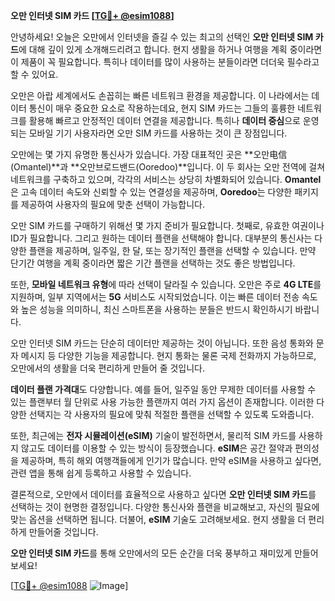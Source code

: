 **오만 인터넷 SIM 카드 [[TG💪+ @esim1088](https://t.me/s/esim1088)]**

안녕하세요! 오늘은 오만에서 인터넷을 즐길 수 있는 최고의 선택인 **오만 인터넷 SIM 카드**에 대해 깊이 있게 소개해드리려고 합니다. 현지 생활을 하거나 여행을 계획 중이라면 이 제품이 꼭 필요합니다. 특히나 데이터를 많이 사용하는 분들이라면 더더욱 필수라고 할 수 있어요.

오만은 아랍 세계에서도 손꼽히는 빠른 네트워크 환경을 제공합니다. 이 나라에서는 데이터 통신이 매우 중요한 요소로 작용하는데요, 현지 SIM 카드는 그들의 훌륭한 네트워크를 활용해 빠르고 안정적인 데이터 연결을 제공합니다. 특히나 **데이터 중심**으로 운영되는 모바일 기기 사용자라면 오만 SIM 카드를 사용하는 것이 큰 장점입니다.

오만에는 몇 가지 유명한 통신사가 있습니다. 가장 대표적인 곳은 **오만电信(Omantel)**과 **오만브로드밴드(Ooredoo)**입니다. 이 두 회사는 오만 전역에 걸쳐 네트워크를 구축하고 있으며, 각각의 서비스는 상당히 차별화되어 있습니다. **Omantel**은 고속 데이터 속도와 신뢰할 수 있는 연결성을 제공하며, **Ooredoo**는 다양한 패키지를 제공하여 사용자의 필요에 맞춘 선택이 가능합니다.

오만 SIM 카드를 구매하기 위해선 몇 가지 준비가 필요합니다. 첫째로, 유효한 여권이나 ID가 필요합니다. 그리고 원하는 데이터 플랜을 선택해야 합니다. 대부분의 통신사는 다양한 플랜을 제공하며, 일주일, 한 달, 또는 장기적인 플랜을 선택할 수 있습니다. 만약 단기간 여행을 계획 중이라면 짧은 기간 플랜을 선택하는 것도 좋은 방법입니다.

또한, **모바일 네트워크 유형**에 따라 선택이 달라질 수 있습니다. 오만은 주로 **4G LTE**를 지원하며, 일부 지역에서는 **5G** 서비스도 시작되었습니다. 이는 빠른 데이터 전송 속도와 높은 성능을 의미하니, 최신 스마트폰을 사용하는 분들은 반드시 확인하시기 바랍니다.

오만 인터넷 SIM 카드는 단순히 데이터만 제공하는 것이 아닙니다. 또한 음성 통화와 문자 메시지 등 다양한 기능을 제공합니다. 현지 통화는 물론 국제 전화까지 가능하므로, 오만에서의 생활을 더욱 편리하게 만들어 줄 것입니다.

**데이터 플랜 가격대**도 다양합니다. 예를 들어, 일주일 동안 무제한 데이터를 사용할 수 있는 플랜부터 월 단위로 사용 가능한 플랜까지 여러 가지 옵션이 존재합니다. 이러한 다양한 선택지는 각 사용자의 필요에 맞춰 적절한 플랜을 선택할 수 있도록 도와줍니다.

또한, 최근에는 **전자 시뮬레이션(eSIM)** 기술이 발전하면서, 물리적 SIM 카드를 사용하지 않고도 데이터를 이용할 수 있는 방식이 등장했습니다. **eSIM**은 공간 절약과 편의성을 제공하며, 특히 해외 여행객들에게 인기가 많습니다. 만약 eSIM을 사용하고 싶다면, 관련 앱을 통해 쉽게 등록하고 사용할 수 있습니다.

결론적으로, 오만에서 데이터를 효율적으로 사용하고 싶다면 **오만 인터넷 SIM 카드**를 선택하는 것이 현명한 결정입니다. 다양한 통신사와 플랜을 비교해보고, 자신의 필요에 맞는 옵션을 선택하면 됩니다. 더불어, **eSIM** 기술도 고려해보세요. 현지 생활을 더 편리하게 만들어줄 것입니다.

**오만 인터넷 SIM 카드**를 통해 오만에서의 모든 순간을 더욱 풍부하고 재미있게 만들어보세요! 

[[TG💪+ @esim1088](https://t.me/s/esim1088) ![Image](https://i.postimg.cc/Y0z9fWf4/image.png)]